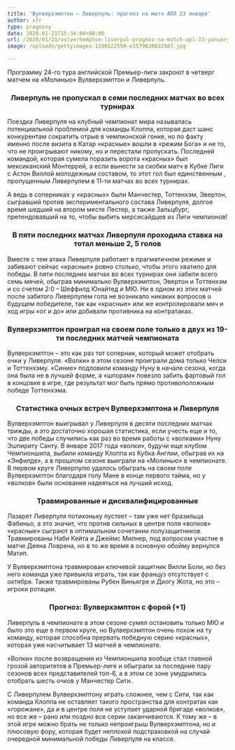 ```yaml
---
title: 'Вулверхэмптон – Ливерпуль: прогноз на матч АПЛ 23 января'
author: xfr
type: prognozy
date: 2020-01-21T15:34:04+00:00
url: /2020/01/21/vulverhempton-liverpul-prognoz-na-match-apl-23-yanvarya/
image: /uploads/gettyimages-1196522550-e1579620832587.jpg

---
```

Программу 24-го тура английской Премьер-лиги закроют в четверг матчем на &#171;Молинью&#187; Вулверхэмптон и Ливерпуль.

<h3 style="text-align: center">
  <strong>Ливерпуль не пропускал в семи последних матчах во всех турнирах</strong>
</h3>

Поездка Ливерпуля на клубный чемпионат мира называлась потенциальной проблемой для команды Клоппа, которая даст шанс конкурентам сократить отрыв в чемпионской гонке, но по факту именно после визита в Катар &#171;красные&#187; вошли в &#171;режим Бога&#187; и не то, что не проигрывают никому, но и перестали пропускать. Последней командой, которая сумела поразить ворота &#171;красных&#187; был мексиканский Монтеррей, а если вынести за скобки матч в Кубке Лиги с Астон Виллой молодежным составом, то этот гол был единственным , пропущенным Ливерпулем в 11-ти матчах во всех турнирах.

А ведь в соперниках у &#171;красных&#187; были Манчестер, Тоттенхэм, Эвертон, сыгравший против экспериментального состава Ливерпуля, долгое время шедший на втором месте Лестер, а также Зальцбург, претендовавший на то, чтобы выбить мерсисайдцев из Лиги чемпионов!

<h3 style="text-align: center">
  В пяти последних матчах Ливерпуля проходила ставка на тотал меньше 2, 5 голов
</h3>

Вместе с тем атака Ливерпуля работает в прагматичном режиме и забивают сейчас &#171;красные&#187; ровно столько, чтобы этого хватило для победы. В пяти последних матчах во всех турнирах они забили всего семь мячей, обыграв минимально Вулверхэмптон, Эвертон и Тоттенхэм и со счетом 2:0 – Шеффилд Юнайтед и МЮ. Ни в одном из этих матчей после забитого Ливерпулем гола не возникало никаких вопросов о будущем победителе, так как &#171;красные&#187; или же контролировали мяч и ход игры &#171;от и до&#187; или добивали противника на контратаках.

<h3 style="text-align: center">
  Вулверхэмптон проиграл на своем поле только в двух из 19-ти последних матчей чемпионата
</h3>

Вулверхэмптон – это как раз тот соперник, который может отобрать очки у Ливерпуля. &#171;Волки&#187; в этом сезоне проиграли дома только Челси и Тоттенхэму. &#171;Синие&#187; подловили команду Нуну в начале сезона, когда она была не в лучшей форме, а &#171;шпорам&#187; повезло забить фартовый гол в концовке в игре, где результат мог быть прямо противоположным победе Тоттенхэма.

<h3 style="text-align: center">
  Статистика очных встреч Вулверхэмптона и Ливерпуля
</h3>

Вулверхэмптон выигрывал у Ливерпуля в десяти последних матчах трижды, а это достаточно хорошая статистика, если учесть еще и то, что две победы случились как раз во время работы с &#171;волками&#187; Нуну Эшпириту Санту. В январе 2017 года &#171;волки&#187;, будучи еще клубом Чемпионшипа, выбили команду Клоппа из Кубка Англии, обыграв их на &#171;Энфилде&#187;, а в прошлом сезоне выиграли на &#171;Молинью&#187; в чемпионате. В первом круге Ливерпулю удалось обыграть на своем поле Вулверхэмптон благодаря голу Мане в конце первого тайма, но у &#171;волков&#187; были основания надеяться на лучший исход.

<h3 style="text-align: center">
  Травмированные и дисквалифицированные
</h3>

Лазарет Ливерпуля потихоньку пустеет – там уже нет бразильца Фабиньо, а это значит, что против сильных в центре поля &#171;волков&#187; &#171;красные&#187; сыграют в оптимальном сочетании полузащитников. Травмированы Наби Кейта и Джеймс Милнер, под вопросом участие в матче Деяна Ловрена, но в то же время в основную обойму вернулся Матип.

У Вулверхэмптона травмирован ключевой защитник Вилли Боли, но без него команда уже привыкла играть, так как француз отсутствует с октября. Также травмированы Рубен Виньягре и Диогу Жота, но это – игроки ротации.

<h3 style="text-align: center">
  Прогноз: Вулверхэмптон с форой (+1)
</h3>

Ливерпуль в чемпионате в этом сезоне сумел остановить только МЮ и было это еще в первом круге, но Вулверхэмптон очень похож на ту команду, которая способна прервать победную серию &#171;красных&#187;, которая уже насчитывает 13 матчей в чемпионате.

&#171;Волки&#187; после возвращения из Чемпионшипа вообще стал главной грозой авторитетов в Премьер-лиге и обыграли за последние пару сезонов всех представителей топ-6, а в этом се зоне умудрились отобрать шесть очков у Манчестер Сити.

С Ливерпулем Вулверхэмптону играть сложнее, чем с Сити, так как команда Клоппа не оставляет такого пространства для контратак как &#171;горожане&#187;, да и в центре поля не уступает ударной бригаде &#171;волков&#187;, но все же – рано или поздно все серии заканчиваются. К тому же – в этой игре можно брать не только непроигрыш Вулверхэмптона, но и плюсовую фору, которая будет неплохой подстраховкой на случай очередной минимальной победы Ливерпуля на классе.